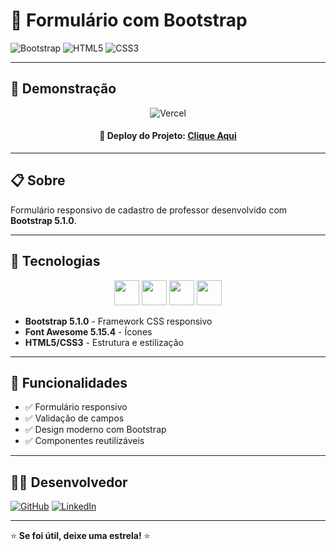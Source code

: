 # 📝 Formulário com Bootstrap

![Bootstrap](https://img.shields.io/badge/Bootstrap-5.1.0-7952B3?style=for-the-badge&logo=bootstrap&logoColor=white)
![HTML5](https://img.shields.io/badge/HTML5-E34F26?style=for-the-badge&logo=html5&logoColor=white)
![CSS3](https://img.shields.io/badge/CSS3-1572B6?style=for-the-badge&logo=css3&logoColor=white)

---

## 🚀 Demonstração

<div align="center">

![Vercel](https://img.shields.io/badge/Deploy-Vercel-000000?style=for-the-badge&logo=vercel&logoColor=white)

#### 👑 **Deploy do Projeto:** [Clique Aqui](https://projeto-formulario-com-bootstrap.vercel.app/)

</div>

---

## 📋 Sobre

Formulário responsivo de cadastro de professor desenvolvido com **Bootstrap 5.1.0**.

---

## 🚀 Tecnologias

<div align="center">

<img src="https://cdn.jsdelivr.net/gh/devicons/devicon/icons/html5/html5-original.svg" width="40" height="40"> <img src="https://cdn.jsdelivr.net/gh/devicons/devicon/icons/css3/css3-original.svg" width="40" height="40"> <img src="https://cdn.jsdelivr.net/gh/devicons/devicon/icons/javascript/javascript-original.svg" width="40" height="40"> <img src="https://cdn.jsdelivr.net/gh/devicons/devicon/icons/bootstrap/bootstrap-original.svg" width="40" height="40">

</div>

- **Bootstrap 5.1.0** - Framework CSS responsivo
- **Font Awesome 5.15.4** - Ícones
- **HTML5/CSS3** - Estrutura e estilização

---

## 🎯 Funcionalidades

- ✅ Formulário responsivo
- ✅ Validação de campos
- ✅ Design moderno com Bootstrap
- ✅ Componentes reutilizáveis

---

## 👨‍💻 Desenvolvedor

[![GitHub](https://img.shields.io/badge/GitHub-100000?style=for-the-badge&logo=github&logoColor=white)](https://github.com/joaogabrieldev)
[![LinkedIn](https://img.shields.io/badge/LinkedIn-0077B5?style=for-the-badge&logo=linkedin&logoColor=white)](https://linkedin.com/in/joaogabrielrocha)

---

⭐ **Se foi útil, deixe uma estrela!** ⭐

